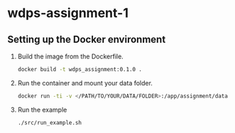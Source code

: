 # wdps-assignment-1

## Setting up the Docker environment

1. Build the image from the Dockerfile.

    ```sh
    docker build -t wdps_assignment:0.1.0 .
    ```

2. Run the container and mount your data folder.

    ```sh
    docker run -ti -v </PATH/TO/YOUR/DATA/FOLDER>:/app/assignment/data -p 9200:9200 wdps_assignment:0.1.0
    ```

3. Run the example

    ```sh
    ./src/run_example.sh
    ```
